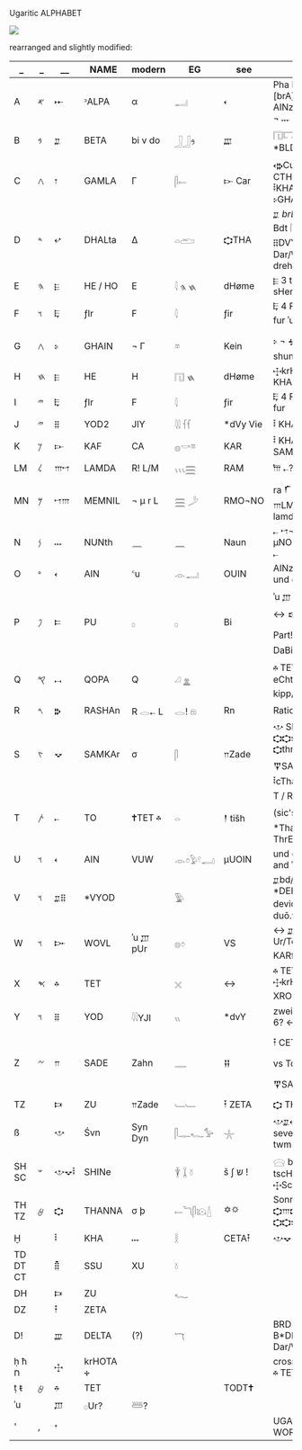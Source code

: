 Ugaritic ALPHABET  

![](https://upload.wikimedia.org/wikipedia/commons/thumb/d/dd/Ugaritic-alphabet-chart.svg/1104px-Ugaritic-alphabet-chart.svg.png)  

rearranged and slightly modified:  

_|_|__|NAME|modern|EG|see|note  
-|-|--|-----|-|--|-|---------------------------  
A|𐤀|𐎀|ᵓALPA|α|𓂣|𐎓|Pha Fa fo [brA]…  1 AINzen 10  anon ¬ 𐎐 naun  
B|𐤁|𐎁|BETA|bi v do|𓃀𓃀𐤁|𐎄|𓉔𓉐 *BRD! *BLD  
C|𐤂|𐎂|GAMLA|Γ|𓋴𓍿|𐎋 Car|𐎓𐎗Cur 𓊖  𐎇CETA CTHaar: 𐎃KHA𐎕Zaden 𐎙GHAIN  
D|𐤃|𐎏|DHALta|Δ|𓏏𓂧|𐎘THA|𐎁 *brD 𐎄*blDT Bdt 𓉔 Beth 𐎊DVY! PT 𓉐   Dar/Weil 𐎃dHair dreh  
E|𐤄|𐎅|HE / HO|E|𓇋 𐤇 𐤄|dHøme|𐎅 3 thrEes sHen?  
F|𐤅|𐎛|ƒIr|F|𓇋 |ƒir |𐎛 4 Fieder Vieh fur ʾu 𐎜 𓊪Ur 𓊖𓏌  
G|𐤂|𐎙|GHAIN|¬ Γ|𓎼|Kein|𐎙 ¬ 𒉡 Nein ↔ shun 𐎌7 6𐎘  
H|𐤇|𐎅|HE|H|𓉔 𐤇|dHøme|𐎈krHOTA 🕂  𐎃 KHAar  
I|𐤉|𐎛|ƒIr|F|𓇋|ƒir |𐎛 4 Fieder Vieh fur  
J|𐤉|𐎊|YOD2|JIY|𓇌 𓆳𓆳|*dVy Vie|𐎃 KHAir  
K|𐤊|𐎋|KAF|CA|𓐍𓎡𓎼|KAR|𐎃 KHAir 𐎒 SAMKA 𐎋!!  
LM|𐤋|𐎍𐎎|LAMDA|R! L/M |𓏯𓏯𓏯𓈗 |RAM|𐎠   𐎚?  YyλL  
MN|𐤌|𐎎𐎍|MEMNIL|¬ µ r L|𓈗 𓌳|RMO¬NO|ra 𒇲la=¬  µU𐎓? 𐎍LMN RMN lamda  
N|𐤍|𐎐|NUNth|𓈖|𓈖|Naun|𐎚 𐎎¬ NYX  µNOch 𐎀 Anot 𐎚  
O|𐤏|𐎓|AIN|꜂u|𓁹𓂣|OUIN|AINzen 10 +0 und ohne oder  
P|𐤐|𐎔|PU|𓊪|𓊪|Bi|ʾu 𐎜 wu/pur 𓊪Ur ↔ 𒁀 𐎲 𒉺 π Part! 𓐝 𐎔 ≠ 𒋰 DaBi double  
Q|𐤒|𐎖|QOPA|Q|𓏘 [𓁷](𓁷) ||𐎉 TET  Qyrt 𓊖 eCht ↔ kipp/cup 𓐍𓎡𓎼  
R|𐤓|𐎗|RASHAn|R 𓂋𐎚 L|𓂋! 𓁶 |Rn|Ration rake  
S|𐤑|𐎒|SAMKAr|σ|𓋴|𐎕Zade|𐎌 SHI'N 7  𐎘𐎘sis:6 𐎘thres:3 𐎋Car 𒐼SAR * star 𐎃cThaar sPhere  
T|𐤕|𐎚|TO|🕇TET 𐎉 |𓏏|𒁹 tišh|T / R / L / N ! (sic's) 𒁹 dáš  𐎃 *Thaar 𐎅 ThrEes  
U|𐤅|𐎓|AIN|VUW|𓁹𓏌𓅱𓍢𓂣|µUOIN|und ohne oder and  ʾu 𐎜 wUr  
V|𐤅|𐎁𐎊|*VYOD||𓅳||𐎁bd/v *DVY *DEFyGHIJK devide tzwei  多duō.viel  
W|𐤅|𐎆|WOVL|ʾu 𐎜 pUr|𓊖𓏌|VS|↔ 𐎁 B 𐎄DELTA  Ur/Tell? 𐎋 KUR KARf 𓅪𓅫𓅨𓅩  
X|𐤎|𐎉|TET||𓏴|↔|𐎉 TET Todt🕇 𐎈krHOTA 🕂 𐎖 XROPA? 𓈎𓂋𓋴𓊭  
Y|𐤅|𐎊|YOD|𓇋𓇋YJI |𓏭|*dvY|zweiy devide Y !  6? ↔ 𐎛 fir  
Z|𐤆|𐎕|SADE|Zahn|𓊃|𒍝|𐎇 CETA 𐏂SSA 𒍞 vs Tooth 𒊺 𒐼SAR  
TZ||𐎑|ZU|𐎕Zade|𓄑𓄑|𐎇 ZETA|𐎘 THANNA  
ß||𐎌|Śvn |Syn Dyn|𓋴𓊃𓆑𓅞|𓇼|𐎌𐎁𐎓 sbd꜂n seven 7 ! dwan twm  
SH SC|𐤔|𐎌𐎒𐎃|SHINe||𓇉 𓆼 𓍱 |š ʃ ש !|𓈍  bHorn ↔ 𐎃 tscHaar   𐎈Schoot/krHota  
TH TZ|𐤈|𐎘|THANNA|σ þ|𓍿𓆓𓋴𓇴𓇮|✡🌣|Sonne 𐎘two𐎐𐎎 𐎘𐎍𐎘threeth 𐎘𐎘six  
Ḫ||𐎃|KHA|𐎐|𓎛|CETA𐎇|𐎌𐎒|  
TD DT CT||𐎝|SSU|XU|𓍱||  
DH  ||𐎑|ZU||𓆑||  
DZ||𐎇|ZETA||||  
D!||𐎄|DELTA|(?)|𓄓||BRD BLD 𐎄 B*DELTA  Dar/Weil  
ḥ ħ ח||𐎈|krHOTA 🕂||||cross-hair 🕂 !  vs 𐎉 TET TODT🕇  
ṭ t̴|𐤈|𐎉 |TET |||TODT🕇|  
ʾu||𐎜 |𓊪Ur?|𓆷?|||  
'|,|𐎟|||||UGARITIC WORD DIVIDER  

